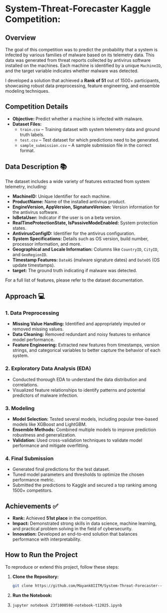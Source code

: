 # System-Threat-Forecaster Kaggle Competition:

## Overview

The goal of this competition was to predict the probability that a system is infected by various families of malware based on its telemetry data. This data was generated from threat reports collected by antivirus software installed on the machines. Each machine is identified by a unique `MachineID`, and the target variable indicates whether malware was detected.

I developed a solution that achieved a **Rank of 51** out of 1500+ participants, showcasing robust data preprocessing, feature engineering, and ensemble modeling techniques.

## Competition Details

- **Objective:** Predict whether a machine is infected with malware.
- **Dataset Files:**
  - `train.csv` – Training dataset with system telemetry data and ground truth labels.
  - `test.csv` – Test dataset for which predictions need to be generated.
  - `sample_submission.csv` – A sample submission file in the correct format.

## Data Description 📚

The dataset includes a wide variety of features extracted from system telemetry, including:

- **MachineID:** Unique Identifier for each machine.
- **ProductName:** Name of the installed antivirus product.
- **EngineVersion, AppVersion, SignatureVersion:** Version information for the antivirus software.
- **IsBetaUser:** Indicator if the user is on a beta version.
- **RealTimeProtectionState, IsPassiveModeEnabled:** System protection states.
- **AntivirusConfigID:** Identifier for the antivirus configuration.
- **System Specifications:** Details such as OS version, build number, processor information, and more.
- **Geographical and Locale Information:** Columns like `CountryID`, `CityID`, and `GeoRegionID`.
- **Timestamp Features:** `DateAS` (malware signature dates) and `DateOS` (OS update timestamps).
- **target:** The ground truth indicating if malware was detected.

For a full list of features, please refer to the dataset documentation.

## Approach 💻

### 1. Data Preprocessing

- **Missing Value Handling:** Identified and appropriately imputed or removed missing values.
- **Data Cleaning:** Removed redundant and noisy features to enhance model performance.
- **Feature Engineering:** Extracted new features from timestamps, version strings, and categorical variables to better capture the behavior of each system.

### 2. Exploratory Data Analysis (EDA)

- Conducted thorough EDA to understand the data distribution and correlations.
- Visualized feature relationships to identify patterns and potential predictors of malware infection.

### 3. Modeling

- **Model Selection:** Tested several models, including popular tree-based models like XGBoost and LightGBM.
- **Ensemble Methods:** Combined multiple models to improve prediction robustness and generalization.
- **Validation:** Used cross-validation techniques to validate model performance and mitigate overfitting.

### 4. Final Submission

- Generated final predictions for the test dataset.
- Tuned model parameters and thresholds to optimize the chosen performance metric.
- Submitted the predictions to Kaggle and secured a top ranking among 1500+ competitors.

## Achievements ✅

- **Rank:** Achieved **51st place** in the competition.
- **Impact:** Demonstrated strong skills in data science, machine learning, and practical problem solving in the field of cybersecurity.
- **Innovation:** Developed an end-to-end solution that balances performance with interpretability.

## How to Run the Project

To reproduce or extend this project, follow these steps:

1. **Clone the Repository:**
   ```bash
   git clone https://github.com/Mayank8IITM/System-Threat-Forecaster----ML-Project.git
2. **Run the Notebook:**
3.  ```bash
    jupyter notebook 23f1000598-notebook-t12025.ipynb
  
 
